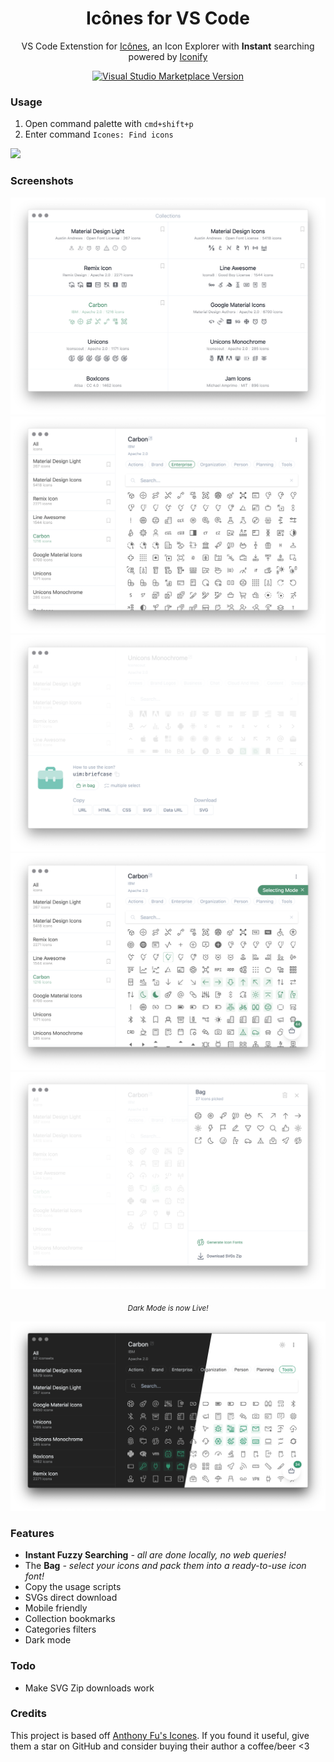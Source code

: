 <h1 align="center">
  Icônes for VS Code
</h1>

<p align="center">VS Code Extenstion for <a href="https://github.com/antfu/icones">Icônes</a>, an Icon Explorer with <b>Instant</b> searching powered by <a href="https://github.com/iconify/iconify" target="_blank">Iconify</a></p>

<p align="center">
  <a href='https://marketplace.visualstudio.com/items?itemName=afzalsayed96.icones'>
    <img alt="Visual Studio Marketplace Version" src="https://img.shields.io/visual-studio-marketplace/v/afzalsayed96.icones?color=%2342b883&label=VS%20Code%20Marketplace&logo=visual-studio-code">
  </a>
</p>

### Usage

1. Open command palette with `cmd+shift+p`
2. Enter command `Icones: Find icons`

![](./screenshots/demo.gif)

### Screenshots

![](./screenshots/1.png)
![](./screenshots/2.png)
![](./screenshots/3.png)
![](./screenshots/4.png)
![](./screenshots/5.png)

<p align="center">
<sub><em>Dark Mode is now Live!</em></sub>
</p>

![](./screenshots/6.png)

### Features

- **Instant Fuzzy Searching** _- all are done locally, no web queries!_
- The **Bag** _- select your icons and pack them into a ready-to-use icon font!_
- Copy the usage scripts
- SVGs direct download
- Mobile friendly
- Collection bookmarks
- Categories filters
- Dark mode

### Todo

- Make SVG Zip downloads work

### Credits

This project is based off [Anthony Fu's Icones](https://github.com/antfu/icons). If you found it useful, give them a star on GitHub and consider buying their author a coffee/beer <3
